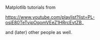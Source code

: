 Matplotlib tutorials from 

https://www.youtube.com/playlist?list=PL-osiE80TeTvipOqomVEeZ1HRrcEvtZB_

and (later) other people as well. 
